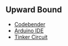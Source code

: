## Upward Bound

- [Codebender](https://edu.codebender.cc/class/7vukg)
- [Arduino IDE](https://auth.arduino.cc/login/)
- [Tinker Circuit](https://www.tinkercad.com/things/919pX12BbXl-upward-bound/editel)

